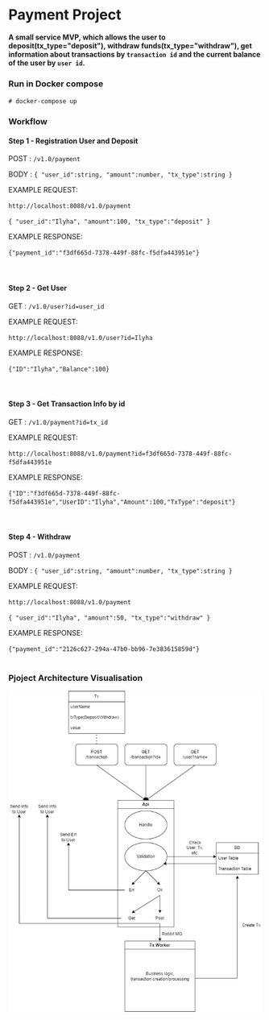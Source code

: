 # Payment Project

**A small service MVP, which allows the user to deposit(tx_type="deposit"), withdraw funds(tx_type="withdraw"), get information about transactions by `transaction id` and the current balance of the user by `user id`.**

### Run in Docker compose

```
# docker-compose up
```

### Workflow

#### Step 1 - Registration User and Deposit

POST : `/v1.0/payment`

BODY : `{
"user_id":string,
"amount":number,
"tx_type":string
}`

EXAMPLE REQUEST:  

`http://localhost:8088/v1.0/payment`

`{
"user_id":"Ilyha",
"amount":100,
"tx_type":"deposit"
}`

EXAMPLE RESPONSE:

`{"payment_id":"f3df665d-7378-449f-88fc-f5dfa443951e"}`  
<br />
<br />
#### Step 2 - Get User

GET : `/v1.0/user?id=user_id`

EXAMPLE REQUEST:  

`http://localhost:8088/v1.0/user?id=Ilyha`

EXAMPLE RESPONSE:

`{"ID":"Ilyha","Balance":100}`  
<br />
<br />
#### Step 3 - Get Transaction Info by id

GET : `/v1.0/payment?id=tx_id`

EXAMPLE REQUEST:

`http://localhost:8088/v1.0/payment?id=f3df665d-7378-449f-88fc-f5dfa443951e`

EXAMPLE RESPONSE:

`{"ID":"f3df665d-7378-449f-88fc-f5dfa443951e","UserID":"Ilyha","Amount":100,"TxType":"deposit"}`  
<br />
<br />
#### Step 4 - Withdraw

POST : `/v1.0/payment`

BODY : `{
"user_id":string,
"amount":number,
"tx_type":string
}`

EXAMPLE REQUEST:

`http://localhost:8088/v1.0/payment`

`{
"user_id":"Ilyha",
"amount":50,
"tx_type":"withdraw"
}`

EXAMPLE RESPONSE:

`{"payment_id":"2126c627-294a-47b0-bb96-7e383615859d"}`
<br />
<br />
### Pjoject Architecture Visualisation

![Image](documentation_resources/v1.0.png)
